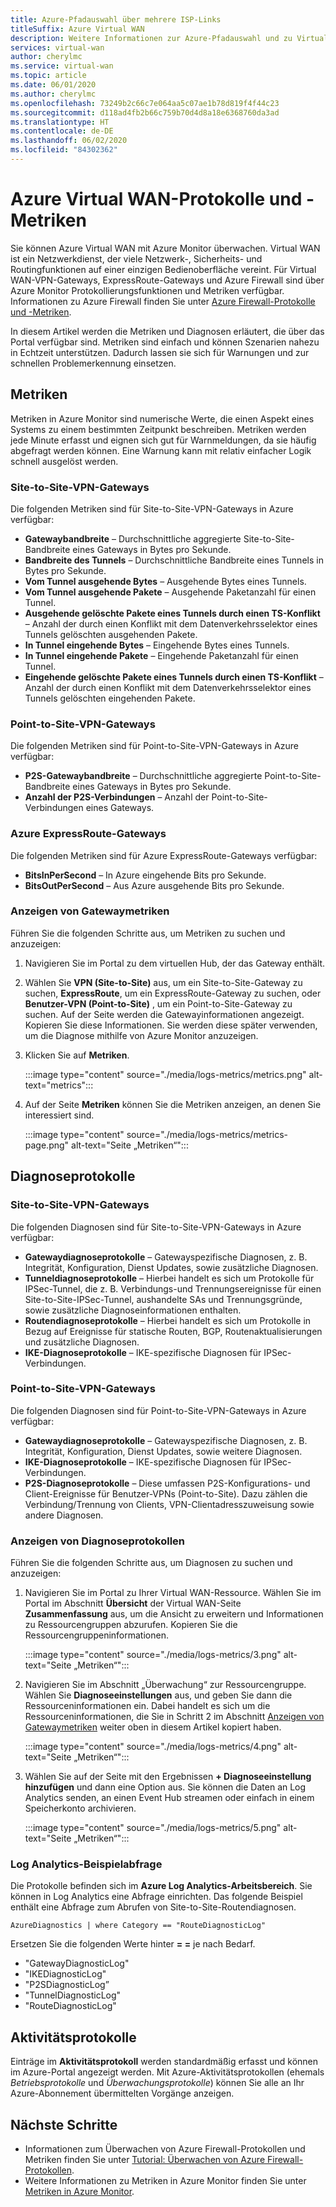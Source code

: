 ```yaml
---
title: Azure-Pfadauswahl über mehrere ISP-Links
titleSuffix: Azure Virtual WAN
description: Weitere Informationen zur Azure-Pfadauswahl und zu Virtual WAN
services: virtual-wan
author: cherylmc
ms.service: virtual-wan
ms.topic: article
ms.date: 06/01/2020
ms.author: cherylmc
ms.openlocfilehash: 73249b2c66c7e064aa5c07ae1b78d819f4f44c23
ms.sourcegitcommit: d118ad4fb2b66c759b70d4d8a18e6368760da3ad
ms.translationtype: HT
ms.contentlocale: de-DE
ms.lasthandoff: 06/02/2020
ms.locfileid: "84302362"
---
```

# <a name="azure-virtual-wan-logs-and-metrics"></a>Azure Virtual WAN-Protokolle und -Metriken

Sie können Azure Virtual WAN mit Azure Monitor überwachen. Virtual WAN ist ein Netzwerkdienst, der viele Netzwerk-, Sicherheits- und Routingfunktionen auf einer einzigen Bedienoberfläche vereint. Für Virtual WAN-VPN-Gateways, ExpressRoute-Gateways und Azure Firewall sind über Azure Monitor Protokollierungsfunktionen und Metriken verfügbar. Informationen zu Azure Firewall finden Sie unter [Azure Firewall-Protokolle und -Metriken](../firewall/logs-and-metrics.md).

In diesem Artikel werden die Metriken und Diagnosen erläutert, die über das Portal verfügbar sind. Metriken sind einfach und können Szenarien nahezu in Echtzeit unterstützen. Dadurch lassen sie sich für Warnungen und zur schnellen Problemerkennung einsetzen.

## <a name="metrics"></a>Metriken

Metriken in Azure Monitor sind numerische Werte, die einen Aspekt eines Systems zu einem bestimmten Zeitpunkt beschreiben. Metriken werden jede Minute erfasst und eignen sich gut für Warnmeldungen, da sie häufig abgefragt werden können. Eine Warnung kann mit relativ einfacher Logik schnell ausgelöst werden.

### <a name="site-to-site-vpn-gateways"></a>Site-to-Site-VPN-Gateways

Die folgenden Metriken sind für Site-to-Site-VPN-Gateways in Azure verfügbar:

* **Gatewaybandbreite** – Durchschnittliche aggregierte Site-to-Site-Bandbreite eines Gateways in Bytes pro Sekunde.
* **Bandbreite des Tunnels** – Durchschnittliche Bandbreite eines Tunnels in Bytes pro Sekunde.
* **Vom Tunnel ausgehende Bytes** – Ausgehende Bytes eines Tunnels. 
* **Vom Tunnel ausgehende Pakete** – Ausgehende Paketanzahl für einen Tunnel. 
* **Ausgehende gelöschte Pakete eines Tunnels durch einen TS-Konflikt** – Anzahl der durch einen Konflikt mit dem Datenverkehrsselektor eines Tunnels gelöschten ausgehenden Pakete. 
* **In Tunnel eingehende Bytes** – Eingehende Bytes eines Tunnels. 
* **In Tunnel eingehende Pakete** – Eingehende Paketanzahl für einen Tunnel. 
* **Eingehende gelöschte Pakete eines Tunnels durch einen TS-Konflikt** – Anzahl der durch einen Konflikt mit dem Datenverkehrsselektor eines Tunnels gelöschten eingehenden Pakete. 

### <a name="point-to-site-vpn-gateways"></a>Point-to-Site-VPN-Gateways

Die folgenden Metriken sind für Point-to-Site-VPN-Gateways in Azure verfügbar:

* **P2S-Gatewaybandbreite** – Durchschnittliche aggregierte Point-to-Site-Bandbreite eines Gateways in Bytes pro Sekunde.
* **Anzahl der P2S-Verbindungen** – Anzahl der Point-to-Site-Verbindungen eines Gateways.

### <a name="azure-expressroute-gateways"></a>Azure ExpressRoute-Gateways

Die folgenden Metriken sind für Azure ExpressRoute-Gateways verfügbar:

* **BitsInPerSecond** – In Azure eingehende Bits pro Sekunde.
* **BitsOutPerSecond** – Aus Azure ausgehende Bits pro Sekunde.

### <a name="view-gateway-metrics"></a><a name="metrics-steps"></a>Anzeigen von Gatewaymetriken

Führen Sie die folgenden Schritte aus, um Metriken zu suchen und anzuzeigen:

1. Navigieren Sie im Portal zu dem virtuellen Hub, der das Gateway enthält.

2. Wählen Sie **VPN (Site-to-Site)** aus, um ein Site-to-Site-Gateway zu suchen, **ExpressRoute**, um ein ExpressRoute-Gateway zu suchen, oder **Benutzer-VPN (Point-to-Site)** , um ein Point-to-Site-Gateway zu suchen. Auf der Seite werden die Gatewayinformationen angezeigt. Kopieren Sie diese Informationen. Sie werden diese später verwenden, um die Diagnose mithilfe von Azure Monitor anzuzeigen.

3. Klicken Sie auf **Metriken**.

   :::image type="content" source="./media/logs-metrics/metrics.png" alt-text="metrics":::

4. Auf der Seite **Metriken** können Sie die Metriken anzeigen, an denen Sie interessiert sind.

   :::image type="content" source="./media/logs-metrics/metrics-page.png" alt-text="Seite „Metriken“":::

## <a name="diagnostic-logs"></a><a name="diagnostic"></a>Diagnoseprotokolle

### <a name="site-to-site-vpn-gateways"></a>Site-to-Site-VPN-Gateways

Die folgenden Diagnosen sind für Site-to-Site-VPN-Gateways in Azure verfügbar:

* **Gatewaydiagnoseprotokolle** – Gatewayspezifische Diagnosen, z. B. Integrität, Konfiguration, Dienst Updates, sowie zusätzliche Diagnosen.
* **Tunneldiagnoseprotokolle** – Hierbei handelt es sich um Protokolle für IPSec-Tunnel, die z. B. Verbindungs-und Trennungsereignisse für einen Site-to-Site-IPSec-Tunnel, aushandelte SAs und Trennungsgründe, sowie zusätzliche Diagnoseinformationen enthalten.
* **Routendiagnoseprotokolle** – Hierbei handelt es sich um Protokolle in Bezug auf Ereignisse für statische Routen, BGP, Routenaktualisierungen und zusätzliche Diagnosen.
* **IKE-Diagnoseprotokolle** – IKE-spezifische Diagnosen für IPSec-Verbindungen.

### <a name="point-to-site-vpn-gateways"></a>Point-to-Site-VPN-Gateways

Die folgenden Diagnosen sind für Point-to-Site-VPN-Gateways in Azure verfügbar:

* **Gatewaydiagnoseprotokolle** – Gatewayspezifische Diagnosen, z. B. Integrität, Konfiguration, Dienst Updates, sowie weitere Diagnosen.
* **IKE-Diagnoseprotokolle** – IKE-spezifische Diagnosen für IPSec-Verbindungen.
* **P2S-Diagnoseprotokolle** – Diese umfassen P2S-Konfigurations- und Client-Ereignisse für Benutzer-VPNs (Point-to-Site). Dazu zählen die Verbindung/Trennung von Clients, VPN-Clientadresszuweisung sowie andere Diagnosen.

### <a name="view-diagnostic-logs"></a><a name="diagnostic-steps"></a>Anzeigen von Diagnoseprotokollen

Führen Sie die folgenden Schritte aus, um Diagnosen zu suchen und anzuzeigen:

1. Navigieren Sie im Portal zu Ihrer Virtual WAN-Ressource. Wählen Sie im Portal im Abschnitt **Übersicht** der Virtual WAN-Seite **Zusammenfassung** aus, um die Ansicht zu erweitern und Informationen zu Ressourcengruppen abzurufen. Kopieren Sie die Ressourcengruppeninformationen.

   :::image type="content" source="./media/logs-metrics/3.png" alt-text="Seite „Metriken“":::

2. Navigieren Sie im Abschnitt „Überwachung“ zur Ressourcengruppe. Wählen Sie **Diagnoseeinstellungen** aus, und geben Sie dann die Ressourceninformationen ein. Dabei handelt es sich um die Ressourceninformationen, die Sie in Schritt 2 im Abschnitt [Anzeigen von Gatewaymetriken](#metrics-steps) weiter oben in diesem Artikel kopiert haben.

   :::image type="content" source="./media/logs-metrics/4.png" alt-text="Seite „Metriken“":::

3. Wählen Sie auf der Seite mit den Ergebnissen **+ Diagnoseeinstellung hinzufügen** und dann eine Option aus. Sie können die Daten an Log Analytics senden, an einen Event Hub streamen oder einfach in einem Speicherkonto archivieren.

   :::image type="content" source="./media/logs-metrics/5.png" alt-text="Seite „Metriken“":::

### <a name="log-analytics-sample-query"></a><a name="sample-query"></a>Log Analytics-Beispielabfrage

Die Protokolle befinden sich im **Azure Log Analytics-Arbeitsbereich**. Sie können in Log Analytics eine Abfrage einrichten. Das folgende Beispiel enthält eine Abfrage zum Abrufen von Site-to-Site-Routendiagnosen.

```AzureDiagnostics | where Category == "RouteDiagnosticLog"```

Ersetzen Sie die folgenden Werte hinter **= =** je nach Bedarf.

* "GatewayDiagnosticLog"
* "IKEDiagnosticLog"
* "P2SDiagnosticLog”
* "TunnelDiagnosticLog"
* "RouteDiagnosticLog"

## <a name="activity-logs"></a><a name="activity-logs"></a>Aktivitätsprotokolle

Einträge im **Aktivitätsprotokoll** werden standardmäßig erfasst und können im Azure-Portal angezeigt werden. Mit Azure-Aktivitätsprotokollen (ehemals *Betriebsprotokolle* und *Überwachungsprotokolle*) können Sie alle an Ihr Azure-Abonnement übermittelten Vorgänge anzeigen.

## <a name="next-steps"></a>Nächste Schritte

* Informationen zum Überwachen von Azure Firewall-Protokollen und Metriken finden Sie unter [Tutorial: Überwachen von Azure Firewall-Protokollen](../firewall/tutorial-diagnostics.md).
* Weitere Informationen zu Metriken in Azure Monitor finden Sie unter [Metriken in Azure Monitor](../azure-monitor/platform/data-platform-metrics.md).
